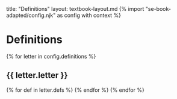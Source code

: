 <frontmatter>
title: "Definitions"
layout: textbook-layout.md
</frontmatter>
{% import "se-book-adapted/config.njk" as config with context %}

<link rel="stylesheet" href="{{baseUrl}}/book/css/textbook.css">

<div class="website-content">

# Definitions

{% for letter in config.definitions %}

## {{ letter.letter }}
  {% for def in letter.defs %}
  <include src="../../book/common/definitions.md#{{ def }}" />
  {% endfor %}
{% endfor %}

</div>





